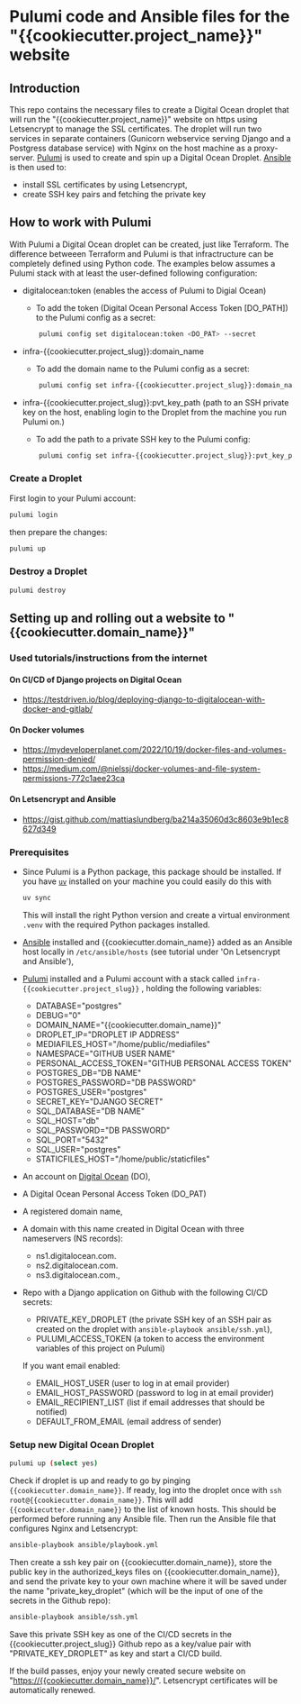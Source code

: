 # Pulumi code and Ansible files for the "{{cookiecutter.project_name}}" website

## Introduction

This repo contains the necessary files to create a Digital Ocean droplet that will run the "{{cookiecutter.project_name}}" website on https using Letsencrypt to manage the SSL certificates. The droplet will run two services in separate containers (Gunicorn webservice serving Django and a Postgress database service) with Nginx on the host machine as a proxy-server.
[Pulumi](https://www.pulumi.com/) is used to create and spin up a Digital Ocean Droplet. [Ansible](https://ansible.readthedocs.io/) is then used to:

- install SSL certificates by using Letsencrypt,
- create SSH key pairs and fetching the private key

## How to work with Pulumi

With Pulumi a Digital Ocean droplet can be created, just like Terraform. The difference betweeen Terraform  and Pulumi is that infractructure can be completely defined using Python code. The examples below assumes a Pulumi stack with at least the user-defined following configuration:

- digitalocean:token (enables the access of Pulumi to Digial Ocean)
  - To add the token (Digital Ocean Personal Access Token [DO_PATH]) to the Pulumi config as a secret:

  ```bash
      pulumi config set digitalocean:token <DO_PAT> --secret
  ```

- infra-{{cookiecutter.project_slug}}:domain_name
  - To add the domain name to the Pulumi config as a secret:

  ```bash
      pulumi config set infra-{{cookiecutter.project_slug}}:domain_name {{cookiecutter.domain_name}}
  ```

- infra-{{cookiecutter.project_slug}}:pvt_key_path (path to an SSH private key on the host, enabling login to the Droplet from the machine you run Pulumi on.)
  - To add the path to a private SSH key to the Pulumi config:

  ```bash
      pulumi config set infra-{{cookiecutter.project_slug}}:pvt_key_path ~/.ssh/{{cookiecutter.project_slug}}
  ```

### Create a Droplet

First login to your Pulumi account:

```bash
pulumi login
```

then prepare the changes:

```bash
pulumi up
```

### Destroy a Droplet

```bash
pulumi destroy
```

## Setting up and rolling out a website to "{{cookiecutter.domain_name}}"

### Used tutorials/instructions from the internet

#### On CI/CD of Django projects on Digital Ocean

- <https://testdriven.io/blog/deploying-django-to-digitalocean-with-docker-and-gitlab/>

#### On Docker volumes

- <https://mydeveloperplanet.com/2022/10/19/docker-files-and-volumes-permission-denied/>
- <https://medium.com/@nielssj/docker-volumes-and-file-system-permissions-772c1aee23ca>

#### On Letsencrypt and Ansible

- <https://gist.github.com/mattiaslundberg/ba214a35060d3c8603e9b1ec8627d349>

### Prerequisites

- Since Pulumi is a Python package, this package should be installed. If you have [`uv`](https://github.com/astral-sh/uv) installed on your machine you could easily do this with

  ```bash
  uv sync
  ```

  This will install the right Python version and create a virtual environment `.venv` with the required Python packages installed.

- [Ansible](https://ansible.readthedocs.io/) installed and {{cookiecutter.domain_name}} added as an Ansible host locally in `/etc/ansible/hosts` (see tutorial under 'On Letsencrypt and Ansible'),
- [Pulumi](https://www.pulumi.com/) installed and a Pulumi account with a stack called `infra-{{cookiecutter.project_slug}}` , holding the following variables:
  - DATABASE="postgres"
  - DEBUG="0"
  - DOMAIN_NAME="{{cookiecutter.domain_name}}"
  - DROPLET_IP="DROPLET IP ADDRESS"
  - MEDIAFILES_HOST="/home/public/mediafiles"
  - NAMESPACE="GITHUB USER NAME"
  - PERSONAL_ACCESS_TOKEN="GITHUB PERSONAL ACCESS TOKEN"
  - POSTGRES_DB="DB NAME"
  - POSTGRES_PASSWORD="DB PASSWORD"
  - POSTGRES_USER="postgres"
  - SECRET_KEY="DJANGO SECRET"
  - SQL_DATABASE="DB NAME"
  - SQL_HOST="db"
  - SQL_PASSWORD="DB PASSWORD"
  - SQL_PORT="5432"
  - SQL_USER="postgres"
  - STATICFILES_HOST="/home/public/staticfiles"
- An account on [Digital Ocean](<https://www.digitalocean.com/>) (DO),
- A Digital Ocean Personal Access Token (DO_PAT)
- A registered domain name,
- A domain with this name created in Digital Ocean with three nameservers (NS records):
  - ns1.digitalocean.com.
  - ns2.digitalocean.com.
  - ns3.digitalocean.com.,

- Repo with a Django application on Github with the following CI/CD secrets:
  - PRIVATE_KEY_DROPLET (the private SSH key of an SSH pair as created on the droplet with `ansible-playbook ansible/ssh.yml`),
  - PULUMI_ACCESS_TOKEN (a token to access the environment variables of this project on Pulumi)

  If you want email enabled:
  - EMAIL_HOST_USER (user to log in at email provider)
  - EMAIL_HOST_PASSWORD (password to log in at email provider)
  - EMAIL_RECIPIENT_LIST (list if email addresses that should be notified)
  - DEFAULT_FROM_EMAIL (email address of sender)

### Setup new Digital Ocean Droplet

```bash
pulumi up (select yes)
```

Check if droplet is up and ready to go by pinging `{{cookiecutter.domain_name}}`. If ready, log into the droplet once with `ssh root@{{cookiecutter.domain_name}}`. This will add `{{cookiecutter.domain_name}}` to the list of known hosts. This should be performed before running any Ansible file. Then run the Ansible file that configures Nginx and Letsencrypt:

```bash
ansible-playbook ansible/playbook.yml
```

Then create a ssh key pair on {{cookiecutter.domain_name}}, store the public key in the authorized_keys files on {{cookiecutter.domain_name}}, and send the private key to your own machine where it will be saved under the name "private_key_droplet" (which will be the input of one of the secrets in the Github repo):

```bash
ansible-playbook ansible/ssh.yml
```

Save this private SSH key as one of the CI/CD secrets in the {{cookiecutter.project_slug}} Github repo as a key/value pair with "PRIVATE_KEY_DROPLET" as key and start a CI/CD build.

If the build passes, enjoy your newly created secure website on "<https://{{cookiecutter.domain_name}}/>". Letsencrypt certificates will be automatically renewed.
